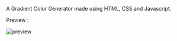 A Gradient Color Generator made using HTML, CSS and Javascript.

Preview :

<img src="https://res.cloudinary.com/practicaldev/image/fetch/s---qTHLpZ_--/c_imagga_scale,f_auto,fl_progressive,h_420,q_auto,w_1000/https://dev-to-uploads.s3.amazonaws.com/uploads/articles/uq4kydhec17hu2v2f9hf.png" alt="preview">
